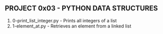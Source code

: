 ## PROJECT 0x03 - PYTHON DATA STRUCTURES

1. 0-print_list_integer.py - Prints all integers of a list
2. 1-element_at.py - Retrieves an element from a linked list
